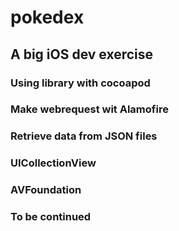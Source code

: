 # pokedex
## A big iOS dev exercise


### Using library with cocoapod 

### Make webrequest wit Alamofire

### Retrieve data from JSON files

### UICollectionView 

### AVFoundation 

### To be continued 